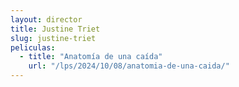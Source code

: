 ```yaml
---
layout: director
title: Justine Triet
slug: justine-triet
peliculas:
  - title: "Anatomía de una caída"
    url: "/lps/2024/10/08/anatomia-de-una-caida/"
---
```

